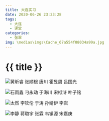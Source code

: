 ```yaml
---
title: 大连实习
date: 2020-06-26 23:23:28
tags:
  - 大连
  - 课堂
categories:
  - 张翠
img: \medias\imgs\Cache_67a554f08034a99a.jpg
---
```


# {{ title }}



![黄昕睿 张顺根 唐川 霍昱周 吕国光](https://cdn.jsdelivr.net/gh/JLUtangchuan/picBed@dev/img/20200626232418.jpg)



![石雨鑫 刁永动 于海川 宋栿浒 叶子铭](https://cdn.jsdelivr.net/gh/JLUtangchuan/picBed@dev/img/20200626232533.jpg)

![太然 李钦伦 于涛 孙婧伊 李岩](https://cdn.jsdelivr.net/gh/JLUtangchuan/picBed@dev/img/20200626232852.jpg)



![李静 蒋璐宇 张霖 韦镇源 宋嘉庚](https://cdn.jsdelivr.net/gh/JLUtangchuan/picBed@dev/img/20200626233446.jpg)
